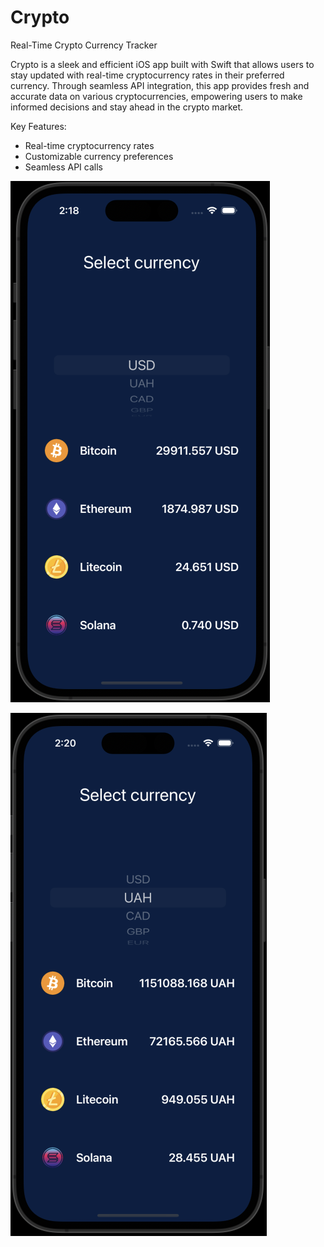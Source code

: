# Crypto
 Real-Time Crypto Currency Tracker


Crypto is a sleek and efficient iOS app built with Swift that allows users to stay updated with real-time cryptocurrency rates in their preferred currency. Through seamless API integration, this app provides fresh and accurate data on various cryptocurrencies, empowering users to make informed decisions and stay ahead in the crypto market.

Key Features:

- Real-time cryptocurrency rates
- Customizable currency preferences
- Seamless API calls

![screenshot](https://github.com/OlegZhovtanskyi/Crypto/blob/main/Screenshot%202023-07-23%20at%2014.18.53.png)





![screenshot](https://github.com/OlegZhovtanskyi/Crypto/blob/main/Screenshot%202023-07-23%20at%2014.20.09.png)
